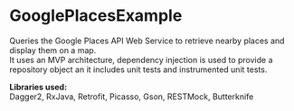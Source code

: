 # GooglePlacesExample
<p>
Queries the Google Places API Web Service to retrieve nearby places and display them on a map.</br>
It uses an MVP architecture, dependency injection is used to provide a repository object an it includes unit tests and instrumented unit tests.
<p>
<b>Libraries used:</b></br>
Dagger2, RxJava, Retrofit, Picasso, Gson, RESTMock, Butterknife
</p>
